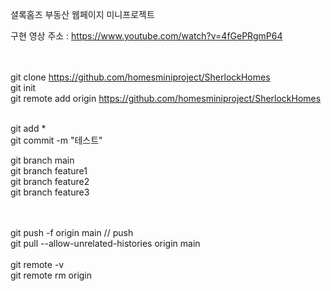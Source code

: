 셜록홈즈 부동산 웹페이지 미니프로젝트<br>

구현 영상 주소 : https://www.youtube.com/watch?v=4fGePRgmP64 <br><br><br>

git clone https://github.com/homesminiproject/SherlockHomes <br>
git init<br>
git remote add origin https://github.com/homesminiproject/SherlockHomes <br>
<br>

git add *  <br>
git commit -m "테스트" <br>

git branch main <br>
git branch feature1<br>
git branch feature2<br>
git branch feature3<br><br><br>



git push -f origin main // push <br>
git pull --allow-unrelated-histories origin main
<br><br>
git remote -v<br>
git remote rm origin
